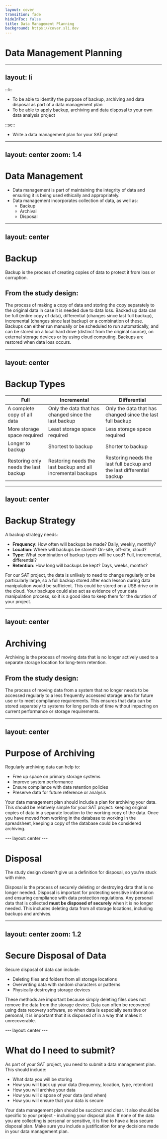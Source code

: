 ```yaml
---
layout: cover
transition: fade
hideInToc: false
title: Data Management Planning 
background: https://cover.sli.dev
---
```


# Data Management Planning

---
layout: li
---

::li::

- To be able to identify the purpose of backup, archiving and data disposal as part of a data management plan
- To be able to apply backup, archiving and data disposal to your own data analysis project

::sc::

- Write a data management plan for your SAT project

---
layout: center
zoom: 1.4
---

# Data Management

- Data management is part of maintaining the integrity of data and ensuring it is being used ethically and appropriately.
- Data management incorporates collection of data, as well as:
    - Backup
    - Archival
    - Disposal

---
layout: center
---

# Backup

Backup is the process of creating copies of data to protect it from loss or corruption.

<div class="note">

## From the study design:

The process of making a copy of data and storing the copy separately to the original data in case it is needed due to data loss. Backed up data can be full (entire copy of data), differential (changes since last full backup), incremental (changes since last backup) or a combination of these. Backups can either run manually or be scheduled to run automatically, and can be stored on a local hard drive (distinct from the original source), on external storage devices or by using cloud computing. Backups are restored when data loss occurs.

</div>

---
layout: center
---

# Backup Types

|Full|Incremental|Differential|
|---|---|---|
| A complete copy of all data|Only the data that has changed since the last backup|Only the data that has changed since the last full backup|
| More storage space required|Least storage space required|Less storage space required|
| Longer to backup|Shortest to backup|Shorter to backup|
| Restoring only needs the last backup|Restoring needs the last backup and all incremental backups|Restoring needs the last full backup and the last differential backup|

---
layout: center
---

# Backup Strategy

A backup strategy needs:
- **Frequency**: How often will backups be made? Daily, weekly, monthly?
- **Location**: Where will backups be stored? On-site, off-site, cloud?
- **Type**: What combination of backup types will be used? Full, incremental, differential?
- **Retention**: How long will backups be kept? Days, weeks, months?

<div class="note">

For our SAT project, the data is unlikely to need to change regularly or be particularly large, so a full backup stored after each lesson during data manipulation would be sufficient. This could be stored on a USB drive or in the cloud. Your backups could also act as evidence of your data manipulation process, so it is a good idea to keep them for the duration of your project.

</div>

---
layout: center
---

# Archiving

Archiving is the process of moving data that is no longer actively used to a separate storage location for long-term retention.

<div class="note">

## From the study design:

The process of moving data from a system that no longer needs to be accessed regularly to a less frequently accessed storage area for future use or to meet compliance requirements. This ensures that data can be stored separately to systems for long periods of time without impacting on current performance or storage requirements.

</div>

---
layout: center
---

# Purpose of Archiving

Regularly archiving data can help to:
- Free up space on primary storage systems
- Improve system performance
- Ensure compliance with data retention policies
- Preserve data for future reference or analysis

<div class="note">

Your data management plan should include a plan for archiving your data. This should be relatively simple for your SAT project: keeping original copies of data in a separate location to the working copy of the data. Once you have moved from working in the database to working in the spreadsheet, keeping a copy of the database could be considered archiving.

</div>
---
layout: center
---

# Disposal

<span class="note"> The study design doesn't give us a definition for disposal, so you're stuck with mine. </span>

Disposal is the process of securely deleting or destroying data that is no longer needed. Disposal is important for protecting sensitive information and ensuring compliance with data protection regulations. Any personal data that is collected **must be disposed of securely** when it is no longer needed. This includes deleting data from all storage locations, including backups and archives. 

---
layout: center
zoom: 1.2
---

# Secure Disposal of Data

Secure disposal of data can include:
- Deleting files and folders from all storage locations
- Overwriting data with random characters or patterns
- Physically destroying storage devices


<div class="note">

These methods are important because simply deleting files does not remove the data from the storage device. Data can often be recovered using data recovery software, so when data is especially sensitive or personal, it is important that it is disposed of in a way that makes it unrecoverable.

</div>
---
layout: center
---

# What do I need to submit?

As part of your SAT project, you need to submit a data management plan. This should include:

- What data you will be storing
- How you will back up your data (frequency, location, type, retention)
- How you will archive your data
- How you will dispose of your data (and when)
- How you will ensure that your data is secure

<div class="note">

Your data management plan should be succinct and clear. It also should be specific to your project - including your disposal plan. If none of the data you are collecting is personal or sensitive, it is fine to have a less secure disposal plan. Make sure you include a justification for any decisions made in your data management plan.

</div>
